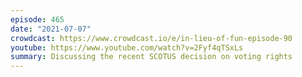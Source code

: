 ```yaml
---
episode: 465
date: "2021-07-07"
crowdcast: https://www.crowdcast.io/e/in-lieu-of-fun-episode-90
youtube: https://www.youtube.com/watch?v=2Fyf4qTSxLs
summary: Discussing the recent SCOTUS decision on voting rights
---
```


